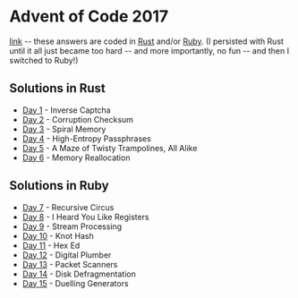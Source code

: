 # Advent of Code 2017

[link](https://adventofcode.com/2017) -- these answers are coded in [Rust](../doc/languages/Rust.md) and/or [Ruby](../doc/languages/Ruby.md). (I persisted with Rust until it all just became too hard -- and more importantly, no fun -- and then I switched to Ruby!)

## Solutions in Rust

- [Day 1](./01/README-01.md) - Inverse Captcha
- [Day 2](./02/README-02.md) - Corruption Checksum
- [Day 3](./03/README-03.md) - Spiral Memory
- [Day 4](./04/README-04.md) - High-Entropy Passphrases
- [Day 5](./05/README-05.md) - A Maze of Twisty Trampolines, All Alike
- [Day 6](./06/README-06.md) - Memory Reallocation

## Solutions in Ruby

- [Day 7](./07/README-07.md) - Recursive Circus
- [Day 8](./08/README-08.md) - I Heard You Like Registers
- [Day 9](./09/README-09.md) - Stream Processing
- [Day 10](./10/README-10.md) - Knot Hash
- [Day 11](./11/README-11.md) - Hex Ed
- [Day 12](./12/README-12.md) - Digital Plumber
- [Day 13](./13/README-13.md) - Packet Scanners
- [Day 14](./14/README-14.md) - Disk Defragmentation
- [Day 15](./15/README-15.md) - Duelling Generators
